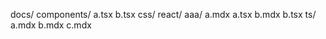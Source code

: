 docs/
  components/
    a.tsx 
    b.tsx
  css/
  react/
    aaa/
      a.mdx
      a.tsx 
      b.mdx
      b.tsx
  ts/
    a.mdx
    b.mdx
    c.mdx